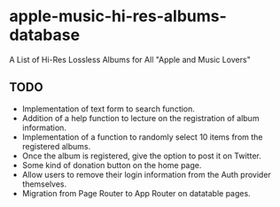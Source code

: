 # apple-music-hi-res-albums-database

A List of Hi-Res Lossless Albums for All "Apple and Music Lovers"

## TODO
- Implementation of text form to search function.
- Addition of a help function to lecture on the registration of album information.
- Implementation of a function to randomly select 10 items from the registered albums.
- Once the album is registered, give the option to post it on Twitter.
- Some kind of donation button on the home page.
- Allow users to remove their login information from the Auth provider themselves.
- Migration from Page Router to App Router on datatable pages.
